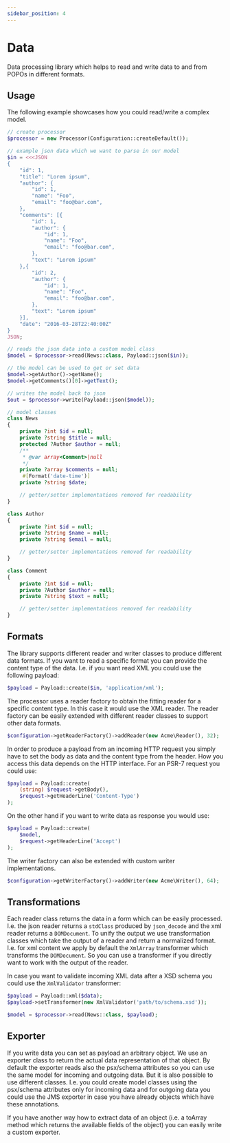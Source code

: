 ```yaml
---
sidebar_position: 4
---
```


# Data

Data processing library which helps to read and write data to and from POPOs
in different formats.

## Usage

The following example showcases how you could read/write a complex model.

```php
// create processor
$processor = new Processor(Configuration::createDefault());

// example json data which we want to parse in our model
$in = <<<JSON
{
    "id": 1,
    "title": "Lorem ipsum",
    "author": {
        "id": 1,
        "name": "Foo",
        "email": "foo@bar.com",
    },
    "comments": [{
        "id": 1,
        "author": {
            "id": 1,
            "name": "Foo",
            "email": "foo@bar.com",
        },
        "text": "Lorem ipsum"
    },{
        "id": 2,
        "author": {
            "id": 1,
            "name": "Foo",
            "email": "foo@bar.com",
        },
        "text": "Lorem ipsum"
    }],
    "date": "2016-03-28T22:40:00Z"
}
JSON;

// reads the json data into a custom model class
$model = $processor->read(News::class, Payload::json($in));

// the model can be used to get or set data
$model->getAuthor()->getName();
$model->getComments()[0]->getText();

// writes the model back to json
$out = $processor->write(Payload::json($model));

// model classes
class News
{
    private ?int $id = null;
    private ?string $title = null;
    protected ?Author $author = null;
    /**
     * @var array<Comment>|null
     */
    private ?array $comments = null;
     #[Format('date-time')]
    private ?string $date;

    // getter/setter implementations removed for readability
}

class Author
{
    private ?int $id = null;
    private ?string $name = null;
    private ?string $email = null;

    // getter/setter implementations removed for readability
}

class Comment
{
    private ?int $id = null;
    private ?Author $author = null;
    private ?string $text = null;

    // getter/setter implementations removed for readability
}


```

## Formats

The library supports different reader and writer classes to produce different
data formats. If you want to read a specific format you can provide the content
type of the data. I.e. if you want read XML you could use the following
payload:

```php
$payload = Payload::create($in, 'application/xml');
```

The processor uses a reader factory to obtain the fitting reader for a specific
content type. In this case it would use the XML reader. The reader factory can
be easily extended with different reader classes to support other data formats.

```php
$configuration->getReaderFactory()->addReader(new Acme\Reader(), 32);
```

In order to produce a payload from an incoming HTTP request you simply have to
set the body as data and the content type from the header. How you access this
data depends on the HTTP interface. For an PSR-7 request you could use:

```php
$payload = Payload::create(
    (string) $request->getBody(),
    $request->getHeaderLine('Content-Type')
);
```

On the other hand if you want to write data as response you would use:

```php
$payload = Payload::create(
    $model,
    $request->getHeaderLine('Accept')
);
```

The writer factory can also be extended with custom writer implementations.

```php
$configuration->getWriterFactory()->addWriter(new Acme\Writer(), 64);
```

## Transformations

Each reader class returns the data in a form which can be easily processed. I.e.
the json reader returns a `stdClass` produced by `json_decode` and the xml
reader returns a `DOMDocument`. To unify the output we use transformation
classes which take the output of a reader and return a normalized format. I.e.
for xml content we apply by default the `XmlArray` transformer which transforms
the `DOMDocument`. So you can use a transformer if you directly want to work
with the output of the reader.

In case you want to validate incoming XML data after a XSD schema you could use
the `XmlValidator` transformer:

```php
$payload = Payload::xml($data);
$payload->setTransformer(new XmlValidator('path/to/schema.xsd'));

$model = $processor->read(News::class, $payload);

```

## Exporter

If you write data you can set as payload an arbitrary object. We use an exporter
class to return the actual data representation of that object. By default the
exporter reads also the psx/schema attributes so you can use the same model for
incoming and outgoing data. But it is also possible to use different classes.
I.e. you could create model classes using the psx/schema attributes only for
incoming data and for outgoing data you could use the JMS exporter in case you
have already objects which have these annotations.

If you have another way how to extract data of an object (i.e. a toArray
method which returns the available fields of the object) you can easily write
a custom exporter.
